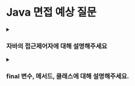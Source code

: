 # Java 면접 예상 질문

<details>
<summary><h3>자바의 접근제어자에 대해 설명해주세요</h3></summary>
    > private은 클래스 내부에 있는 변수만 접근 가능하고, default는 같은 패키지 내에 있는 클래스의 변수에만 접근 가능하고, protected는 추가로 상속 받은 자식 클래스의 변수에 접근할 수 있고, public은 모든 클래스에 접근할 수 있습니다.
</details>

<details>
<summary><h3>final 변수, 메서드, 클래스에 대해 설명해주세요.</h3></summary>
    > final 변수는 수정할 수 없는 변수이고, final 메서드는 overriding이 불가한 메서드이고, final 클래스는 상속이 불가능한 클래스입니다.
</details>
